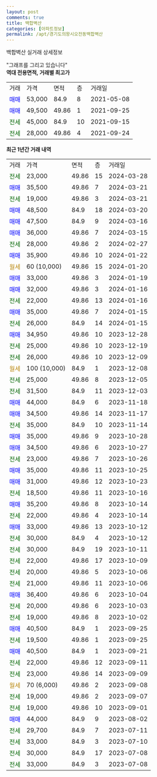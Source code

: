 ```yaml
---
layout: post
comments: true
title: 백합벽산
categories: [아파트정보]
permalink: /apt/경기도의왕시오전동백합벽산
---
```


백합벽산 실거래 상세정보

<script type="text/javascript">
  google.charts.load('current', {'packages':['line', 'corechart']});
  google.charts.setOnLoadCallback(drawChart);

  function drawChart() {
    var data = new google.visualization.DataTable();
    data.addColumn('date', '거래일');
    data.addColumn('number', "매매");
    data.addColumn('number', "전세");
    data.addColumn('number', "전매");

    data.addRows([[new Date(Date.parse("2024-03-28")), null, 23000, null], [new Date(Date.parse("2024-03-21")), 35500, null, null], [new Date(Date.parse("2024-03-21")), null, 19000, null], [new Date(Date.parse("2024-03-20")), 48500, null, null], [new Date(Date.parse("2024-03-16")), 47500, null, null], [new Date(Date.parse("2024-03-15")), 36000, null, null], [new Date(Date.parse("2024-02-27")), null, 28000, null], [new Date(Date.parse("2024-01-22")), 35900, null, null], [new Date(Date.parse("2024-01-20")), null, null, null], [new Date(Date.parse("2024-01-19")), 33000, null, null], [new Date(Date.parse("2024-01-16")), 32000, null, null], [new Date(Date.parse("2024-01-16")), null, 22000, null], [new Date(Date.parse("2024-01-15")), 35000, null, null], [new Date(Date.parse("2024-01-15")), null, 26000, null], [new Date(Date.parse("2023-12-28")), 34950, null, null], [new Date(Date.parse("2023-12-19")), null, 25000, null], [new Date(Date.parse("2023-12-09")), null, 26000, null], [new Date(Date.parse("2023-12-08")), null, null, null], [new Date(Date.parse("2023-12-05")), null, 25000, null], [new Date(Date.parse("2023-12-03")), null, 31500, null], [new Date(Date.parse("2023-11-18")), 44000, null, null], [new Date(Date.parse("2023-11-17")), 34500, null, null], [new Date(Date.parse("2023-11-14")), null, 35000, null], [new Date(Date.parse("2023-10-28")), 35000, null, null], [new Date(Date.parse("2023-10-27")), 34500, null, null], [new Date(Date.parse("2023-10-26")), null, 23000, null], [new Date(Date.parse("2023-10-25")), 35000, null, null], [new Date(Date.parse("2023-10-23")), 31000, null, null], [new Date(Date.parse("2023-10-16")), null, 18500, null], [new Date(Date.parse("2023-10-14")), 35200, null, null], [new Date(Date.parse("2023-10-14")), null, 22000, null], [new Date(Date.parse("2023-10-12")), 33000, null, null], [new Date(Date.parse("2023-10-12")), null, 30000, null], [new Date(Date.parse("2023-10-11")), null, 30000, null], [new Date(Date.parse("2023-10-09")), null, 22000, null], [new Date(Date.parse("2023-10-06")), null, 20000, null], [new Date(Date.parse("2023-10-06")), null, 21000, null], [new Date(Date.parse("2023-10-04")), 36400, null, null], [new Date(Date.parse("2023-10-03")), null, 20000, null], [new Date(Date.parse("2023-10-02")), null, 19000, null], [new Date(Date.parse("2023-09-25")), 40500, null, null], [new Date(Date.parse("2023-09-25")), null, 19500, null], [new Date(Date.parse("2023-09-21")), 40500, null, null], [new Date(Date.parse("2023-09-11")), null, 22000, null], [new Date(Date.parse("2023-09-09")), null, 23000, null], [new Date(Date.parse("2023-09-08")), null, null, null], [new Date(Date.parse("2023-09-07")), null, 19000, null], [new Date(Date.parse("2023-09-01")), null, 19000, null], [new Date(Date.parse("2023-08-02")), 44000, null, null], [new Date(Date.parse("2023-07-11")), null, 29700, null], [new Date(Date.parse("2023-07-10")), null, 33000, null], [new Date(Date.parse("2023-07-08")), null, 30000, null], [new Date(Date.parse("2023-07-08")), null, 33000, null]]);

    var options = {
      hAxis: {
        format: 'yyyy/MM/dd'
      },    
      lineWidth: 0,
      pointsVisible: true,    
      title: '최근 1년간 유형별 실거래가 분포',
      legend: { position: 'bottom' }
    };

    var formatter = new google.visualization.NumberFormat({pattern:'###,###'} );
    formatter.format(data, 1);
    formatter.format(data, 2);
    
    setTimeout(function() {
        var chart = new google.visualization.LineChart(document.getElementById('columnchart_material'));
        chart.draw(data, (options));
        document.getElementById('loading').style.display = 'none';
    }, 200);
  }
</script>


<div id="loading" style="z-index:20; display: block; margin-left: 0px">"그래프를 그리고 있습니다"</div>
<div id="columnchart_material" style="width: 95%; margin-left: 0px; display: block"></div>
<!-- contents start -->
<b>역대 전용면적, 거래별 최고가</b>
<table class="sortable">
    <tr>
      <td>거래</td>
      <td>가격</td>
      <td>면적</td>
      <td>층</td>
      <td>거래일</td>
    </tr>
        <tr>
          <td><a style="color: blue">매매</a></td>
          <td>53,000</td>
          <td>84.9</td>
          <td>8</td>
          <td>2021-05-08</td>
        </tr>            <tr>
          <td><a style="color: blue">매매</a></td>
          <td>49,500</td>
          <td>49.86</td>
          <td>1</td>
          <td>2021-09-25</td>
        </tr>        
        <tr>
              <td><a style="color: darkgreen">전세</a></td>
              <td>45,000</td>
              <td>84.9</td>
              <td>10</td>
              <td>2021-09-15</td>
            </tr>            <tr>
              <td><a style="color: darkgreen">전세</a></td>
              <td>28,000</td>
              <td>49.86</td>
              <td>4</td>
              <td>2021-09-24</td>
            </tr>        
    
</table>

<b>최근 1년간 거래 내역</b>

<table class="sortable">
    <tr>
      <td>거래</td>
      <td>가격</td>
      <td>면적</td>
      <td>층</td>
      <td>거래일</td>
    </tr>
    <tr>
      <td><a style="color: darkgreen">전세</a></td>
      <td>23,000</td>
      <td>49.86</td>
      <td>15</td>
      <td>2024-03-28</td>
    </tr>          <tr>
      <td><a style="color: blue">매매</a></td>
      <td>35,500</td>
      <td>49.86</td>
      <td>7</td>
      <td>2024-03-21</td>
    </tr>          <tr>
      <td><a style="color: darkgreen">전세</a></td>
      <td>19,000</td>
      <td>49.86</td>
      <td>3</td>
      <td>2024-03-21</td>
    </tr>          <tr>
      <td><a style="color: blue">매매</a></td>
      <td>48,500</td>
      <td>84.9</td>
      <td>18</td>
      <td>2024-03-20</td>
    </tr>          <tr>
      <td><a style="color: blue">매매</a></td>
      <td>47,500</td>
      <td>84.9</td>
      <td>9</td>
      <td>2024-03-16</td>
    </tr>          <tr>
      <td><a style="color: blue">매매</a></td>
      <td>36,000</td>
      <td>49.86</td>
      <td>7</td>
      <td>2024-03-15</td>
    </tr>          <tr>
      <td><a style="color: darkgreen">전세</a></td>
      <td>28,000</td>
      <td>49.86</td>
      <td>2</td>
      <td>2024-02-27</td>
    </tr>          <tr>
      <td><a style="color: blue">매매</a></td>
      <td>35,900</td>
      <td>49.86</td>
      <td>10</td>
      <td>2024-01-22</td>
    </tr>          <tr>
      <td><a style="color: darkgoldenrod">월세</a></td>
      <td>60 (10,000)</td>
      <td>49.86</td>
      <td>15</td>
      <td>2024-01-20</td>
    </tr>          <tr>
      <td><a style="color: blue">매매</a></td>
      <td>33,000</td>
      <td>49.86</td>
      <td>3</td>
      <td>2024-01-19</td>
    </tr>          <tr>
      <td><a style="color: blue">매매</a></td>
      <td>32,000</td>
      <td>49.86</td>
      <td>3</td>
      <td>2024-01-16</td>
    </tr>          <tr>
      <td><a style="color: darkgreen">전세</a></td>
      <td>22,000</td>
      <td>49.86</td>
      <td>13</td>
      <td>2024-01-16</td>
    </tr>          <tr>
      <td><a style="color: blue">매매</a></td>
      <td>35,000</td>
      <td>49.86</td>
      <td>7</td>
      <td>2024-01-15</td>
    </tr>          <tr>
      <td><a style="color: darkgreen">전세</a></td>
      <td>26,000</td>
      <td>84.9</td>
      <td>14</td>
      <td>2024-01-15</td>
    </tr>          <tr>
      <td><a style="color: blue">매매</a></td>
      <td>34,950</td>
      <td>49.86</td>
      <td>10</td>
      <td>2023-12-28</td>
    </tr>          <tr>
      <td><a style="color: darkgreen">전세</a></td>
      <td>25,000</td>
      <td>49.86</td>
      <td>10</td>
      <td>2023-12-19</td>
    </tr>          <tr>
      <td><a style="color: darkgreen">전세</a></td>
      <td>26,000</td>
      <td>49.86</td>
      <td>10</td>
      <td>2023-12-09</td>
    </tr>          <tr>
      <td><a style="color: darkgoldenrod">월세</a></td>
      <td>100 (10,000)</td>
      <td>84.9</td>
      <td>1</td>
      <td>2023-12-08</td>
    </tr>          <tr>
      <td><a style="color: darkgreen">전세</a></td>
      <td>25,000</td>
      <td>49.86</td>
      <td>8</td>
      <td>2023-12-05</td>
    </tr>          <tr>
      <td><a style="color: darkgreen">전세</a></td>
      <td>31,500</td>
      <td>84.9</td>
      <td>11</td>
      <td>2023-12-03</td>
    </tr>          <tr>
      <td><a style="color: blue">매매</a></td>
      <td>44,000</td>
      <td>84.9</td>
      <td>6</td>
      <td>2023-11-18</td>
    </tr>          <tr>
      <td><a style="color: blue">매매</a></td>
      <td>34,500</td>
      <td>49.86</td>
      <td>14</td>
      <td>2023-11-17</td>
    </tr>          <tr>
      <td><a style="color: darkgreen">전세</a></td>
      <td>35,000</td>
      <td>84.9</td>
      <td>10</td>
      <td>2023-11-14</td>
    </tr>          <tr>
      <td><a style="color: blue">매매</a></td>
      <td>35,000</td>
      <td>49.86</td>
      <td>9</td>
      <td>2023-10-28</td>
    </tr>          <tr>
      <td><a style="color: blue">매매</a></td>
      <td>34,500</td>
      <td>49.86</td>
      <td>6</td>
      <td>2023-10-27</td>
    </tr>          <tr>
      <td><a style="color: darkgreen">전세</a></td>
      <td>23,000</td>
      <td>49.86</td>
      <td>7</td>
      <td>2023-10-26</td>
    </tr>          <tr>
      <td><a style="color: blue">매매</a></td>
      <td>35,000</td>
      <td>49.86</td>
      <td>11</td>
      <td>2023-10-25</td>
    </tr>          <tr>
      <td><a style="color: blue">매매</a></td>
      <td>31,000</td>
      <td>49.86</td>
      <td>12</td>
      <td>2023-10-23</td>
    </tr>          <tr>
      <td><a style="color: darkgreen">전세</a></td>
      <td>18,500</td>
      <td>49.86</td>
      <td>11</td>
      <td>2023-10-16</td>
    </tr>          <tr>
      <td><a style="color: blue">매매</a></td>
      <td>35,200</td>
      <td>49.86</td>
      <td>8</td>
      <td>2023-10-14</td>
    </tr>          <tr>
      <td><a style="color: darkgreen">전세</a></td>
      <td>22,000</td>
      <td>49.86</td>
      <td>4</td>
      <td>2023-10-14</td>
    </tr>          <tr>
      <td><a style="color: blue">매매</a></td>
      <td>33,000</td>
      <td>49.86</td>
      <td>13</td>
      <td>2023-10-12</td>
    </tr>          <tr>
      <td><a style="color: darkgreen">전세</a></td>
      <td>30,000</td>
      <td>84.9</td>
      <td>4</td>
      <td>2023-10-12</td>
    </tr>          <tr>
      <td><a style="color: darkgreen">전세</a></td>
      <td>30,000</td>
      <td>84.9</td>
      <td>19</td>
      <td>2023-10-11</td>
    </tr>          <tr>
      <td><a style="color: darkgreen">전세</a></td>
      <td>22,000</td>
      <td>49.86</td>
      <td>17</td>
      <td>2023-10-09</td>
    </tr>          <tr>
      <td><a style="color: darkgreen">전세</a></td>
      <td>20,000</td>
      <td>49.86</td>
      <td>5</td>
      <td>2023-10-06</td>
    </tr>          <tr>
      <td><a style="color: darkgreen">전세</a></td>
      <td>21,000</td>
      <td>49.86</td>
      <td>11</td>
      <td>2023-10-06</td>
    </tr>          <tr>
      <td><a style="color: blue">매매</a></td>
      <td>36,400</td>
      <td>49.86</td>
      <td>6</td>
      <td>2023-10-04</td>
    </tr>          <tr>
      <td><a style="color: darkgreen">전세</a></td>
      <td>20,000</td>
      <td>49.86</td>
      <td>6</td>
      <td>2023-10-03</td>
    </tr>          <tr>
      <td><a style="color: darkgreen">전세</a></td>
      <td>19,000</td>
      <td>49.86</td>
      <td>8</td>
      <td>2023-10-02</td>
    </tr>          <tr>
      <td><a style="color: blue">매매</a></td>
      <td>40,500</td>
      <td>84.9</td>
      <td>1</td>
      <td>2023-09-25</td>
    </tr>          <tr>
      <td><a style="color: darkgreen">전세</a></td>
      <td>19,500</td>
      <td>49.86</td>
      <td>1</td>
      <td>2023-09-25</td>
    </tr>          <tr>
      <td><a style="color: blue">매매</a></td>
      <td>40,500</td>
      <td>84.9</td>
      <td>1</td>
      <td>2023-09-21</td>
    </tr>          <tr>
      <td><a style="color: darkgreen">전세</a></td>
      <td>22,000</td>
      <td>49.86</td>
      <td>12</td>
      <td>2023-09-11</td>
    </tr>          <tr>
      <td><a style="color: darkgreen">전세</a></td>
      <td>23,000</td>
      <td>49.86</td>
      <td>14</td>
      <td>2023-09-09</td>
    </tr>          <tr>
      <td><a style="color: darkgoldenrod">월세</a></td>
      <td>70 (6,000)</td>
      <td>49.86</td>
      <td>2</td>
      <td>2023-09-08</td>
    </tr>          <tr>
      <td><a style="color: darkgreen">전세</a></td>
      <td>19,000</td>
      <td>49.86</td>
      <td>2</td>
      <td>2023-09-07</td>
    </tr>          <tr>
      <td><a style="color: darkgreen">전세</a></td>
      <td>19,000</td>
      <td>49.86</td>
      <td>10</td>
      <td>2023-09-01</td>
    </tr>          <tr>
      <td><a style="color: blue">매매</a></td>
      <td>44,000</td>
      <td>84.9</td>
      <td>9</td>
      <td>2023-08-02</td>
    </tr>          <tr>
      <td><a style="color: darkgreen">전세</a></td>
      <td>29,700</td>
      <td>84.9</td>
      <td>7</td>
      <td>2023-07-11</td>
    </tr>          <tr>
      <td><a style="color: darkgreen">전세</a></td>
      <td>33,000</td>
      <td>84.9</td>
      <td>3</td>
      <td>2023-07-10</td>
    </tr>          <tr>
      <td><a style="color: darkgreen">전세</a></td>
      <td>30,000</td>
      <td>84.9</td>
      <td>17</td>
      <td>2023-07-08</td>
    </tr>          <tr>
      <td><a style="color: darkgreen">전세</a></td>
      <td>33,000</td>
      <td>84.9</td>
      <td>3</td>
      <td>2023-07-08</td>
    </tr>      </table>
<!-- contents end -->    

